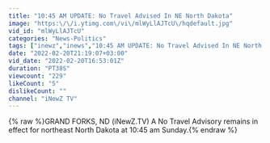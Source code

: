 ```yaml
---
title: "10:45 AM UPDATE: No Travel Advised In NE North Dakota"
image: "https:\/\/i.ytimg.com\/vi\/mlWyLlAJTcU\/hqdefault.jpg"
vid_id: "mlWyLlAJTcU"
categories: "News-Politics"
tags: ["inewz","inews","10:45 AM UPDATE: No Travel Advised In NE North Dakota"]
date: "2022-02-20T21:19:07+03:00"
vid_date: "2022-02-20T16:53:01Z"
duration: "PT38S"
viewcount: "229"
likeCount: "5"
dislikeCount: ""
channel: "iNewZ TV"
---
```

{% raw %}GRAND FORKS, ND (iNewZ.TV) A No Travel Advisory remains in effect for northeast North Dakota at 10:45 am Sunday.{% endraw %}

